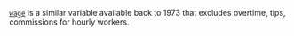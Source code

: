 [`wage`](wage.md) is a similar variable available back to 1973 that excludes overtime, tips, commissions for hourly workers.
